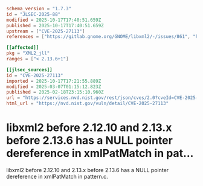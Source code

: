 ```toml
schema_version = "1.7.3"
id = "JLSEC-2025-88"
modified = 2025-10-17T17:40:51.659Z
published = 2025-10-17T17:40:51.659Z
upstream = ["CVE-2025-27113"]
references = ["https://gitlab.gnome.org/GNOME/libxml2/-/issues/861", "https://security.netapp.com/advisory/ntap-20250306-0004/"]

[[affected]]
pkg = "XML2_jll"
ranges = ["< 2.13.6+1"]

[[jlsec_sources]]
id = "CVE-2025-27113"
imported = 2025-10-17T17:21:55.889Z
modified = 2025-03-07T01:15:12.823Z
published = 2025-02-18T23:15:10.960Z
url = "https://services.nvd.nist.gov/rest/json/cves/2.0?cveId=CVE-2025-27113"
html_url = "https://nvd.nist.gov/vuln/detail/CVE-2025-27113"
```

# libxml2 before 2.12.10 and 2.13.x before 2.13.6 has a NULL pointer dereference in xmlPatMatch in pat...

libxml2 before 2.12.10 and 2.13.x before 2.13.6 has a NULL pointer dereference in xmlPatMatch in pattern.c.

